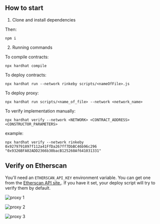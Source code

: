 ## How to start

1. Clone and install dependencies

Then:

```
npm i
```

2. Running commands


To compile contracts:

```
npx hardhat compile
```

To deploy contracts:
```
npx hardhat run --network rinkeby scripts/<nameOfFile>.js
```
To deploy proxy: 

```
npx hardhat run scripts/<name_of_file> --network <network_name>
```
To verify implementation manually:

```
npx hardhat verify --network <NETWORK> <CONTRACT_ADDRESS> <CONSTRUCTOR_PARAMETERS>
```
example:

```
npx hardhat verify --network rinkeby 0x9279791897f112a41FfDa267ff7DbBC46b96c296 "0x9326BFA02ADD2366b30bacB125260Af641031331"
```

## Verify on Etherscan

You'll need an `ETHERSCAN_API_KEY` environment variable. You can get one from the [Etherscan API site.](https://etherscan.io/apis). If you have it set, your deploy script will try to verify them by default. 

![proxy 1](https://user-images.githubusercontent.com/30512638/180462885-bf453d99-7872-4d80-bad9-b3bf15d5b4cb.png)

![proxy 2](https://user-images.githubusercontent.com/30512638/180462940-b7938194-b6d5-4059-b522-b9f064f09f3e.png)

![proxy 3](https://user-images.githubusercontent.com/30512638/180463005-ba44f256-21bb-46f8-8b3b-16f6ae4753a4.png)
